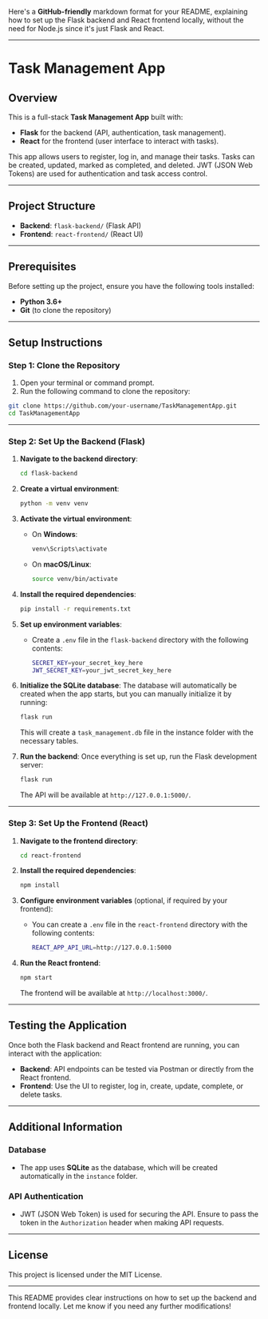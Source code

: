 Here's a **GitHub-friendly** markdown format for your README, explaining how to set up the Flask backend and React frontend locally, without the need for Node.js since it's just Flask and React.

---

# Task Management App

## Overview

This is a full-stack **Task Management App** built with:
- **Flask** for the backend (API, authentication, task management).
- **React** for the frontend (user interface to interact with tasks).

This app allows users to register, log in, and manage their tasks. Tasks can be created, updated, marked as completed, and deleted. JWT (JSON Web Tokens) are used for authentication and task access control.

---

## Project Structure

- **Backend**: `flask-backend/` (Flask API)
- **Frontend**: `react-frontend/` (React UI)

---

## Prerequisites

Before setting up the project, ensure you have the following tools installed:

- **Python 3.6+**
- **Git** (to clone the repository)

---

## Setup Instructions

### Step 1: Clone the Repository

1. Open your terminal or command prompt.
2. Run the following command to clone the repository:

```bash
git clone https://github.com/your-username/TaskManagementApp.git
cd TaskManagementApp
```

---

### Step 2: Set Up the Backend (Flask)

1. **Navigate to the backend directory**:

   ```bash
   cd flask-backend
   ```

2. **Create a virtual environment**:

   ```bash
   python -m venv venv
   ```

3. **Activate the virtual environment**:
   - On **Windows**:
     ```bash
     venv\Scripts\activate
     ```
   - On **macOS/Linux**:
     ```bash
     source venv/bin/activate
     ```

4. **Install the required dependencies**:

   ```bash
   pip install -r requirements.txt
   ```

5. **Set up environment variables**:
   - Create a `.env` file in the `flask-backend` directory with the following contents:
     ```bash
     SECRET_KEY=your_secret_key_here
     JWT_SECRET_KEY=your_jwt_secret_key_here
     ```

6. **Initialize the SQLite database**:
   The database will automatically be created when the app starts, but you can manually initialize it by running:
   
   ```bash
   flask run
   ```

   This will create a `task_management.db` file in the instance folder with the necessary tables.

7. **Run the backend**:
   Once everything is set up, run the Flask development server:

   ```bash
   flask run
   ```

   The API will be available at `http://127.0.0.1:5000/`.

---

### Step 3: Set Up the Frontend (React)

1. **Navigate to the frontend directory**:

   ```bash
   cd react-frontend
   ```

2. **Install the required dependencies**:

   ```bash
   npm install
   ```

3. **Configure environment variables** (optional, if required by your frontend):
   - You can create a `.env` file in the `react-frontend` directory with the following contents:
     ```bash
     REACT_APP_API_URL=http://127.0.0.1:5000
     ```

4. **Run the React frontend**:

   ```bash
   npm start
   ```

   The frontend will be available at `http://localhost:3000/`.

---

## Testing the Application

Once both the Flask backend and React frontend are running, you can interact with the application:

- **Backend**: API endpoints can be tested via Postman or directly from the React frontend.
- **Frontend**: Use the UI to register, log in, create, update, complete, or delete tasks.

---

## Additional Information

### Database
- The app uses **SQLite** as the database, which will be created automatically in the `instance` folder.
  
### API Authentication
- JWT (JSON Web Token) is used for securing the API. Ensure to pass the token in the `Authorization` header when making API requests.

---

## License

This project is licensed under the MIT License.

---

This README provides clear instructions on how to set up the backend and frontend locally. Let me know if you need any further modifications!
